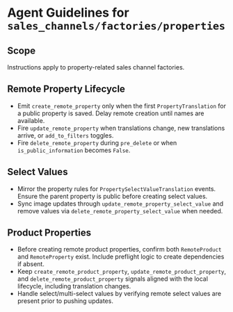 # Agent Guidelines for `sales_channels/factories/properties`

## Scope
Instructions apply to property-related sales channel factories.

## Remote Property Lifecycle
- Emit `create_remote_property` only when the first `PropertyTranslation` for a public property is saved. Delay remote creation until names are available.
- Fire `update_remote_property` when translations change, new translations arrive, or `add_to_filters` toggles.
- Fire `delete_remote_property` during `pre_delete` or when `is_public_information` becomes `False`.

## Select Values
- Mirror the property rules for `PropertySelectValueTranslation` events. Ensure the parent property is public before creating select values.
- Sync image updates through `update_remote_property_select_value` and remove values via `delete_remote_property_select_value` when needed.

## Product Properties
- Before creating remote product properties, confirm both `RemoteProduct` and `RemoteProperty` exist. Include preflight logic to create dependencies if absent.
- Keep `create_remote_product_property`, `update_remote_product_property`, and `delete_remote_product_property` signals aligned with the local lifecycle, including translation changes.
- Handle select/multi-select values by verifying remote select values are present prior to pushing updates.
